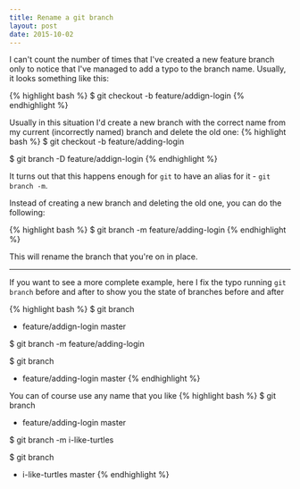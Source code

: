 ```yaml
---
title: Rename a git branch
layout: post
date: 2015-10-02
---
```


I can't count the number of times that I've created a new feature branch only to notice that I've managed to add a typo to the branch name. Usually, it looks something like this:

{% highlight bash %}
  $ git checkout -b feature/addign-login
{% endhighlight %}

Usually in this situation I'd create a new branch with the correct name from my current (incorrectly named) branch and delete the old one:
{% highlight bash %}
$ git checkout -b feature/adding-login

$ git branch -D feature/addign-login
{% endhighlight %}

It turns out that this happens enough for `git` to have an alias for it - `git branch -m`.

Instead of creating a new branch and deleting the old one, you can do the following:

{% highlight bash %}
  $ git branch -m feature/adding-login
{% endhighlight %}

This will rename the branch that you're on in place.

<hr />

If you want to see a more complete example, here I fix the typo running `git branch` before and after to show you the state of branches before and after

{% highlight bash %}
$ git branch
* feature/addign-login
  master

$ git branch -m feature/adding-login

$ git branch
* feature/adding-login
  master
{% endhighlight %}

You can of course use any name that you like
{% highlight bash %}
$ git branch
* feature/adding-login
  master

$ git branch -m i-like-turtles

$ git branch
* i-like-turtles
  master
{% endhighlight %}


